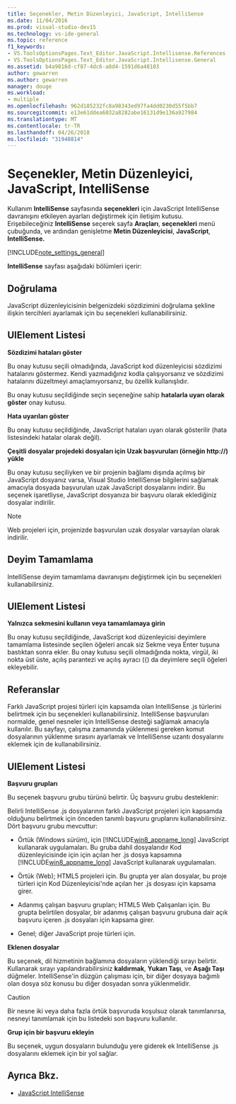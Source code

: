```yaml
---
title: Seçenekler, Metin Düzenleyici, JavaScript, IntelliSense
ms.date: 11/04/2016
ms.prod: visual-studio-dev15
ms.technology: vs-ide-general
ms.topic: reference
f1_keywords:
- VS.ToolsOptionsPages.Text_Editor.JavaScript.Intellisense.References
- VS.ToolsOptionsPages.Text_Editor.JavaScript.Intellisense.General
ms.assetid: b4a9816d-cf87-4dc6-a8d4-1591d6a48103
author: gewarren
ms.author: gewarren
manager: douge
ms.workload:
- multiple
ms.openlocfilehash: 962d185232fc8a98343ed97fa4dd0230d55f5bb7
ms.sourcegitcommit: e13e61ddea6032a8282abe16131d9e136a927984
ms.translationtype: MT
ms.contentlocale: tr-TR
ms.lasthandoff: 04/26/2018
ms.locfileid: "31948814"
---
```

# <a name="options-text-editor-javascript-intellisense"></a>Seçenekler, Metin Düzenleyici, JavaScript, IntelliSense
Kullanım **IntelliSense** sayfasında **seçenekleri** için JavaScript IntelliSense davranışını etkileyen ayarları değiştirmek için iletişim kutusu. Erişebileceğiniz **IntelliSense** seçerek sayfa **Araçları**, **seçenekleri** menü çubuğunda, ve ardından genişletme **Metin Düzenleyicisi**,  **JavaScript**, **IntelliSense.**

[!INCLUDE[note_settings_general](../../data-tools/includes/note_settings_general_md.md)]

**IntelliSense** sayfası aşağıdaki bölümleri içerir:

## <a name="validation"></a>Doğrulama
 JavaScript düzenleyicisinin belgenizdeki sözdizimini doğrulama şekline ilişkin tercihleri ayarlamak için bu seçenekleri kullanabilirsiniz.

## <a name="uielement-list"></a>UIElement Listesi
 **Sözdizimi hataları göster**

 Bu onay kutusu seçili olmadığında, JavaScript kod düzenleyicisi sözdizimi hatalarını göstermez. Kendi yazmadığınız kodla çalışıyorsanız ve sözdizimi hatalarını düzeltmeyi amaçlamıyorsanız, bu özellik kullanışlıdır.

 Bu onay kutusu seçildiğinde seçin seçeneğine sahip **hatalarla uyarı olarak göster** onay kutusu.

 **Hata uyarıları göster**

 Bu onay kutusu seçildiğinde, JavaScript hataları uyarı olarak gösterilir (hata listesindeki hatalar olarak değil).

 **Çeşitli dosyalar projedeki dosyaları için Uzak başvuruları (örneğin http://) yükle**

 Bu onay kutusu seçiliyken ve bir projenin bağlamı dışında açılmış bir JavaScript dosyanız varsa, Visual Studio IntelliSense bilgilerini sağlamak amacıyla dosyada başvurulan uzak JavaScript dosyalarını indirir. Bu seçenek işaretliyse, JavaScript dosyanıza bir başvuru olarak eklediğiniz dosyalar indirilir.

> [!NOTE]
> Web projeleri için, projenizde başvurulan uzak dosyalar varsayılan olarak indirilir.


## <a name="statement-completion"></a>Deyim Tamamlama
 IntelliSense deyim tamamlama davranışını değiştirmek için bu seçenekleri kullanabilirsiniz.

## <a name="uielement-list"></a>UIElement Listesi
 **Yalnızca sekmesini kullanın veya tamamlamaya girin**

 Bu onay kutusu seçildiğinde, JavaScript kod düzenleyicisi deyimlere tamamlama listesinde seçilen öğeleri ancak siz Sekme veya Enter tuşuna bastıktan sonra ekler. Bu onay kutusu seçili olmadığında nokta, virgül, iki nokta üst üste, açılış parantezi ve açılış ayracı ({) da deyimlere seçili öğeleri ekleyebilir.

## <a name="references"></a>Referanslar
 Farklı JavaScript projesi türleri için kapsamda olan IntelliSense .js türlerini belirtmek için bu seçenekleri kullanabilirsiniz. IntelliSense başvuruları normalde, genel nesneler için IntelliSense desteği sağlamak amacıyla kullanılır. Bu sayfayı, çalışma zamanında yüklenmesi gereken komut dosyalarının yüklenme sırasını ayarlamak ve IntelliSense uzantı dosyalarını eklemek için de kullanabilirsiniz.

## <a name="uielement-list"></a>UIElement Listesi
 **Başvuru grupları**

 Bu seçenek başvuru grubu türünü belirtir. Üç başvuru grubu desteklenir:

 Belirli IntelliSense .js dosyalarının farklı JavaScript projeleri için kapsamda olduğunu belirtmek için önceden tanımlı başvuru gruplarını kullanabilirsiniz. Dört başvuru grubu mevcuttur:

-   Örtük (Windows *sürüm*), için [!INCLUDE[win8_appname_long](../../debugger/includes/win8_appname_long_md.md)] JavaScript kullanarak uygulamaları. Bu gruba dahil dosyalarıdır Kod düzenleyicisinde için için açılan her .js dosya kapsamına [!INCLUDE[win8_appname_long](../../debugger/includes/win8_appname_long_md.md)] JavaScript kullanarak uygulamaları.

-   Örtük (Web); HTML5 projeleri için. Bu grupta yer alan dosyalar, bu proje türleri için Kod Düzenleyicisi'nde açılan her .js dosyası için kapsama girer.

-   Adanmış çalışan başvuru grupları; HTML5 Web Çalışanları için. Bu grupta belirtilen dosyalar, bir adanmış çalışan başvuru grubuna dair açık başvuru içeren .js dosyaları için kapsama girer.

-   Genel; diğer JavaScript proje türleri için.

**Eklenen dosyalar**

Bu seçenek, dil hizmetinin bağlamına dosyaların yüklendiği sırayı belirtir. Kullanarak sırayı yapılandırabilirsiniz **kaldırmak**, **Yukarı Taşı**, ve **Aşağı Taşı** düğmeler. IntelliSense'in düzgün çalışması için, bir diğer dosyaya bağımlı olan dosya söz konusu bu diğer dosyadan sonra yüklenmelidir.

> [!CAUTION]
> Bir nesne iki veya daha fazla örtük başvuruda koşulsuz olarak tanımlanırsa, nesneyi tanımlamak için bu listedeki son başvuru kullanılır.


**Grup için bir başvuru ekleyin**

Bu seçenek, uygun dosyaların bulunduğu yere giderek ek IntelliSense .js dosyalarını eklemek için bir yol sağlar.

## <a name="see-also"></a>Ayrıca Bkz.

- [JavaScript IntelliSense](../../ide/javascript-intellisense.md)